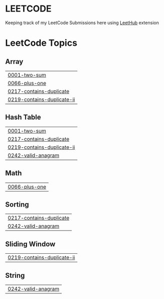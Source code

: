 # LEETCODE

Keeping track of my LeetCode Submissions here using [LeetHub](https://chromewebstore.google.com/detail/leethub-v2/mhanfgfagplhgemhjfeolkkdidbakocm) extension
<!---LeetCode Topics Start-->
# LeetCode Topics
## Array
|  |
| ------- |
| [0001-two-sum](https://github.com/mahalakshmijinadoss/LEETCODE/tree/master/0001-two-sum) |
| [0066-plus-one](https://github.com/mahalakshmijinadoss/LEETCODE/tree/master/0066-plus-one) |
| [0217-contains-duplicate](https://github.com/mahalakshmijinadoss/LEETCODE/tree/master/0217-contains-duplicate) |
| [0219-contains-duplicate-ii](https://github.com/mahalakshmijinadoss/LEETCODE/tree/master/0219-contains-duplicate-ii) |
## Hash Table
|  |
| ------- |
| [0001-two-sum](https://github.com/mahalakshmijinadoss/LEETCODE/tree/master/0001-two-sum) |
| [0217-contains-duplicate](https://github.com/mahalakshmijinadoss/LEETCODE/tree/master/0217-contains-duplicate) |
| [0219-contains-duplicate-ii](https://github.com/mahalakshmijinadoss/LEETCODE/tree/master/0219-contains-duplicate-ii) |
| [0242-valid-anagram](https://github.com/mahalakshmijinadoss/LEETCODE/tree/master/0242-valid-anagram) |
## Math
|  |
| ------- |
| [0066-plus-one](https://github.com/mahalakshmijinadoss/LEETCODE/tree/master/0066-plus-one) |
## Sorting
|  |
| ------- |
| [0217-contains-duplicate](https://github.com/mahalakshmijinadoss/LEETCODE/tree/master/0217-contains-duplicate) |
| [0242-valid-anagram](https://github.com/mahalakshmijinadoss/LEETCODE/tree/master/0242-valid-anagram) |
## Sliding Window
|  |
| ------- |
| [0219-contains-duplicate-ii](https://github.com/mahalakshmijinadoss/LEETCODE/tree/master/0219-contains-duplicate-ii) |
## String
|  |
| ------- |
| [0242-valid-anagram](https://github.com/mahalakshmijinadoss/LEETCODE/tree/master/0242-valid-anagram) |
<!---LeetCode Topics End-->
